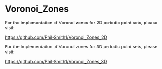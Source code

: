 # Voronoi_Zones
For the implementation of Voronoi zones for 2D periodic point sets, please visit:

https://github.com/Phil-Smith1/Voronoi_Zones_2D

For the implementation of Voronoi zones for 3D periodic point sets, please visit:

https://github.com/Phil-Smith1/Voronoi_Zones_3D
